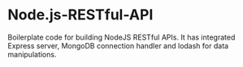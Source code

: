 # Node.js-RESTful-API
Boilerplate code for building NodeJS RESTful APIs. It has integrated Express server, MongoDB connection handler and lodash for data manipulations.
